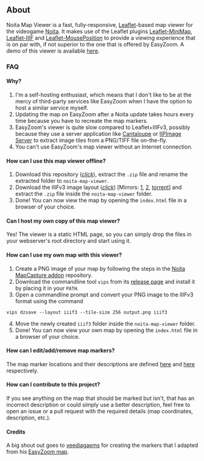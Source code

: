 ## About

Noita Map Viewer is a fast, fully-responsive, [Leaflet](https://leafletjs.com)-based map viewer for the videogame [Noita](https://noitagame.com). It makes use of the Leaflet plugins [Leaflet-MiniMap](https://github.com/Norkart/Leaflet-MiniMap), [Leaflet-IIIF](https://github.com/mejackreed/Leaflet-IIIF) and [Leaflet-MousePosition](https://github.com/ardhi/Leaflet.MousePosition) to provide a viewing experience that is on par with, if not superior to the one that is offered by EasyZoom. A demo of this viewer is available [here](https://noita.datahoarder.dev).

### FAQ
#### Why?
1. I'm a self-hosting enthusiast, which means that I don't like to be at the mercy of third-party services like EasyZoom when I have the option to host a similar service myself.
2. Updating the map on EasyZoom after a Noita update takes hours every time because you have to recreate the map markers.
3. EasyZoom's viewer is quite slow compared to Leaflet+IIIFv3, possibly because they use a server application like [Cantaloupe](https://cantaloupe-project.github.io) or [IIPImage Server](https://iipimage.sourceforge.io) to extract image tiles from a PNG/TIFF file on-the-fly.
4. You can't use EasyZoom's map viewer without an Internet connection.

#### How can I use this map viewer offline?
1. Download this repository ([*click*](https://github.com/whalehub/noita-map-viewer/archive/refs/heads/master.zip)), extract the `.zip` file and rename the extracted folder to `noita-map-viewer`.
2. Download the IIIFv3 image layout ([*click*](https://mega.nz/file/b2RVWaaT#0dr1BuQZBVngTat4DA2ko6IClHQe4-Q9UAS3gztAXvk)) [Mirrors: [1](https://www.mediafire.com/file/yssqtcan290q1e6/noita.zip/file), [2](https://noita.datahoarder.dev/iiif3/noita.zip), [torrent](https://noita.datahoarder.dev/iiif3/noita.torrent)] and extract the `.zip` file inside the `noita-map-viewer` folder.
3. Done! You can now view the map by opening the `index.html` file in a browser of your choice.

#### Can I host my own copy of this map viewer?
Yes! The viewer is a static HTML page, so you can simply drop the files in your webserver's root directory and start using it.

#### How can I use my own map with this viewer?
1. Create a PNG image of your map by following the steps in the [Noita MapCapture addon](https://github.com/Dadido3/noita-mapcap) repository.
2. Download the commandline tool `vips` from its [release page](https://github.com/libvips/libvips/releases) and install it by placing it in your `PATH`.
3. Open a commandline prompt and convert your PNG image to the IIIFv3 format using the command
```
vips dzsave --layout iiif3 --tile-size 256 output.png iiif3
```
4. Move the newly created `iiif3` folder inside the `noita-map-viewer` folder.
5. Done! You can now view your own map by opening the `index.html` file in a browser of your choice.

#### How can I edit/add/remove map markers?
The map marker locations and their descriptions are defined [here](https://github.com/whalehub/noita-map-viewer/blob/master/js/scripts.js#L744-L847) and [here](https://github.com/whalehub/noita-map-viewer/blob/master/js/scripts.js#L849-L952) respectively.

#### How can I contribute to this project?
If you see anything on the map that should be marked but isn't, that has an incorrect description or could simply use a better description, feel free to open an issue or a pull request with the required details (map coordinates, description, etc.).

#### Credits
A big shout out goes to [veediagaems](https://www.twitch.tv/veediagaems) for creating the markers that I adapted from his [EasyZoom map](https://www.easyzoom.com/image/260463).
